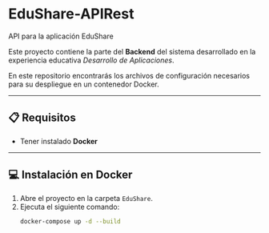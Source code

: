 # EduShare-APIRest
API para la aplicación EduShare

Este proyecto contiene la parte del **Backend** del sistema desarrollado en la experiencia educativa _Desarrollo de Aplicaciones_.

En este repositorio encontrarás los archivos de configuración necesarios para su despliegue en un contenedor Docker.

---

## 📋 Requisitos

- Tener instalado **Docker**

---
## 💻 Instalación en Docker 

1. Abre el proyecto en la carpeta `EduShare`.
2. Ejecuta el siguiente comando:
   ```bash
   docker-compose up -d --build
